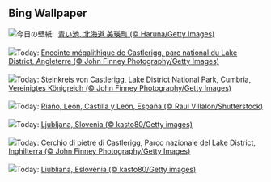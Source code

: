 ## Bing Wallpaper
![](https://www.bing.com/th?id=OHR.Wintersolstice2023_JA-JP9488437005_UHD.jpg&w=1000)今日の壁紙: &nbsp;[青い池, 北海道 美瑛町 (© Haruna/Getty Images)](https://www.bing.com/th?id=OHR.Wintersolstice2023_JA-JP9488437005_UHD.jpg)
<br><br/>
![](https://www.bing.com/th?id=OHR.CastleriggStoneCircleUK_FR-FR4020990017_UHD.jpg&w=1000)Today: [Enceinte mégalithique de Castlerigg, parc national du Lake District, Angleterre (© John Finney Photography/Getty Images)](https://www.bing.com/th?id=OHR.CastleriggStoneCircleUK_FR-FR4020990017_UHD.jpg)
<br><br/>
![](https://www.bing.com/th?id=OHR.CastleriggStoneCircleUK_DE-DE1663391323_UHD.jpg&w=1000)Today: [Steinkreis von Castlerigg, Lake District National Park, Cumbria, Vereinigtes Königreich (© John Finney Photography/Getty Images)](https://www.bing.com/th?id=OHR.CastleriggStoneCircleUK_DE-DE1663391323_UHD.jpg)
<br><br/>
![](https://www.bing.com/th?id=OHR.WinterSolstice_ES-ES7825369117_UHD.jpg&w=1000)Today: [Riaño, León, Castilla y León, España (© Raul Villalon/Shutterstock)](https://www.bing.com/th?id=OHR.WinterSolstice_ES-ES7825369117_UHD.jpg)
<br><br/>
![](https://www.bing.com/th?id=OHR.LjubljanaLights_EN-GB6756234199_UHD.jpg&w=1000)Today: [Ljubljana, Slovenia (© kasto80/Getty images)](https://www.bing.com/th?id=OHR.LjubljanaLights_EN-GB6756234199_UHD.jpg)
<br><br/>
![](https://www.bing.com/th?id=OHR.CastleriggStoneCircleUK_IT-IT3335792096_UHD.jpg&w=1000)Today: [Cerchio di pietre di Castlerigg, Parco nazionale del Lake District, Inghilterra (© John Finney Photography/Getty Images)](https://www.bing.com/th?id=OHR.CastleriggStoneCircleUK_IT-IT3335792096_UHD.jpg)
<br><br/>
![](https://www.bing.com/th?id=OHR.LjubljanaLights_PT-BR8015309848_UHD.jpg&w=1000)Today: [Liubliana, Eslovênia (© kasto80/Getty images)](https://www.bing.com/th?id=OHR.LjubljanaLights_PT-BR8015309848_UHD.jpg)
<br><br/>
